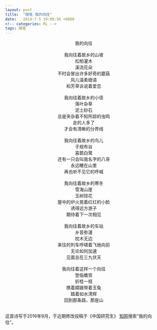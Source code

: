```yaml
---
layout: post
title:  "随笔-我的向往"
date:   2019-7-5 19:09:56 +0800
<!-- categories: RL -->
tags: 随笔
---
```


<center>我的向往</center>
<br/>

<center>我向往着故乡的山坡</center>
<center>松柏灌木</center>
<center>溪流花朵</center>
<center>不时会冒出许多好奇的蘑菇</center>
<center>风儿温柔细语</center>
<center>和芳草诉说着爱恋</center>

<br/>

<center>我向往着故乡的小径</center>
<center>落叶杂草</center>
<center>泥土砂石</center>
<center>总是夹杂着不知所踪的虫鸣</center>
<center>走的人多了</center>
<center>才会有清晰的分界线</center>
<br/>

<center>我向往着故乡的鸟儿</center>
<center>子规布谷</center>
<center>喜鹊白鹭</center>
<center>还有一只会叫我名字的八哥</center>
<center>永远睡在山里</center>
<center>再也听不见它的呼喊</center>
<br/>

<center>我向往着故乡的寒冬</center>
<center>雪海山崖</center>
<center>玉树琼花</center>
<center>屋中的炉火晃着红红的小脸</center>
<center>诱得远方游子</center>
<center>期待着下一次相见</center>
<br/>

<center>我向往着故乡的车站</center>
<center>乡音弥漫</center>
<center>枕木无边</center>
<center>来往的列车呼啸着飞驰向前</center>
<center>无论如何加速</center>
<center>见面总在三九伏天</center>
<br/>

<center>我向往着这样一个向往</center>
<center>登临蟾宫</center>
<center>折桂一枝</center>
<center>携着嫦娥带着玉兔</center>
<center>踏着如水清辉</center>
<center>回到那条路，那座山</center>
<br/>

这首诗写于2016年9月，于近期修改投稿于《中国研究生》
[知网](http://www.cnki.net/)搜索“我的向往”。